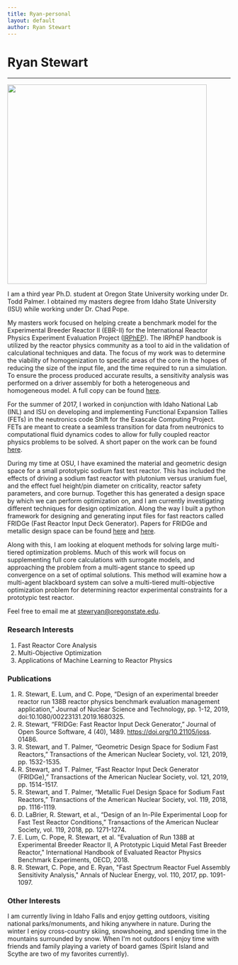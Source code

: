 ```yaml
---
title: Ryan-personal
layout: default
author: Ryan Stewart
---
```

# Ryan Stewart
--------------

<img src="{{ site.url }}users/stewryan/images/cover_picture.jpg" width="450">

I am a third year Ph.D. student at Oregon State University working under Dr. Todd Palmer. I obtained my masters degree from Idaho State University (ISU) while working under Dr. Chad Pope.

My masters work focused on helping create a benchmark model for the Experimental Breeder Reactor II (EBR-II) for the International Reactor Physics Experiment Evaluation Project ([IRPhEP](http://irphep.inl.gov/)). 
The IRPhEP handbook is utilized by the reactor physics community as a tool to aid in the validation of calculational techniques and data. 
The focus of my work was to determine the viability of homogenization to specific areas of the core in the hopes of reducing the size of the input file, and the time required to run a simulation. 
To ensure the process produced accurate results, a sensitivity analysis was performed on a driver assembly for both a heterogeneous and homogeneous model. A full copy can be found [here](./files/ryan_thesis.pdf).

For the summer of 2017, I worked in conjunction with Idaho National Lab (INL) and ISU on developing and implementing Functional Expansion Tallies (FETs) in the neutronics code Shift for the Exascale Computing Project. 
FETs are meant to create a seamless transition for data from neutronics to computational fluid dynamics codes to allow for fully coupled reactor physics problems to be solved. A short paper on the work can be found [here](./files/Report.pdf).

During my time at OSU, I have examined the material and geometric design space for a small prototypic sodium fast test reactor.
This has included the effects of driving a sodium fast reactor with plutonium versus uranium fuel, and the effect fuel height/pin diameter on criticality, reactor safety parameters, and core burnup.
Together this has generated a design space by which we can perform optimization on, and I am currently investigating different techniques for design optimization.
Along the way I built a python framework for designing and generating input files for fast reactors called FRIDGe (Fast Reactor Input Deck Generator).
Papers for FRIDGe and metallic design space can be found [here](./files/fridge_joss.pdf) and [here](./files/Material_Design_Space.pdf).

Along with this, I am looking at eloquent methods for solving large multi-tiered optimization problems.
Much of this work will focus on supplementing full core calculations with surrogate models, and approaching the problem from a multi-agent stance to speed up convergence on a set of optimal solutions. 
This method will examine how a multi-agent blackboard system can solve a multi-tiered multi-objective optimization problem for determining reactor experimental constraints for a prototypic test reactor.

Feel free to email me at stewryan@oregonstate.edu.

### Research Interests
1. Fast Reactor Core Analysis
2. Multi-Objective Optimization
3. Applications of Machine Learning to Reactor Physics

### Publications
1. R. Stewart, E. Lum, and C. Pope, “Design of an experimental breeder reactor run 138B reactor physics benchmark evaluation management application,” Journal of Nuclear Science and Technology, pp. 1-12, 2019, doi:10.1080/00223131.2019.1680325.
2. R. Stewart, “FRIDGe: Fast Reactor Input Deck Generator,” Journal of Open Source Software, 4 (40), 1489. https://doi.org/10.21105/joss. 01486.
3. R. Stewart, and T. Palmer, “Geometric Design Space for Sodium Fast Reactors,”	Transactions of the American Nuclear Society, vol. 121, 2019, pp. 1532-1535.
4. R. Stewart, and T. Palmer, “Fast Reactor Input Deck Generator (FRIDGe),” Transactions of the American Nuclear Society, vol. 121, 2019, pp. 1514-1517.
5. R. Stewart, and T. Palmer, “Metallic Fuel Design Space for Sodium Fast Reactors,” Transactions of the American Nuclear Society, vol. 119, 2018, pp. 1116-1119.
6. D. LaBrier, R. Stewart, et al., “Design of an In-Pile Experimental Loop for Fast Test Reactor Conditions,” Transactions of the American Nuclear Society, vol. 119, 2018, pp. 1271-1274.
7. E. Lum, C. Pope, R. Stewart, et al. "Evaluation of Run 138B at Experimental Breeder Reactor II, A Prototypic Liquid Metal Fast Breeder Reactor," International Handbook of Evaluated Reactor Physics Benchmark Experiments, OECD, 2018.
8. R. Stewart, C. Pope, and E. Ryan, "Fast Spectrum Reactor Fuel Assembly Sensitivity Analysis," Annals of Nuclear Energy, vol. 110, 2017, pp. 1091-1097.

### Other Interests

I am currently living in Idaho Falls and enjoy getting outdoors, visiting national parks/monuments, and hiking anywhere in nature.
During the winter I enjoy cross-country skiing, snowshoeing, and spending time in the mountains surrounded by snow.
When I'm not outdoors I enjoy time with friends and family playing a variety of board games (Spirit Island and Scythe are two of my favorites currently).